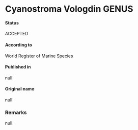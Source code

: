 Cyanostroma Vologdin GENUS
=======

#### Status
ACCEPTED

#### According to
World Register of Marine Species

#### Published in
null

#### Original name
null

### Remarks
null